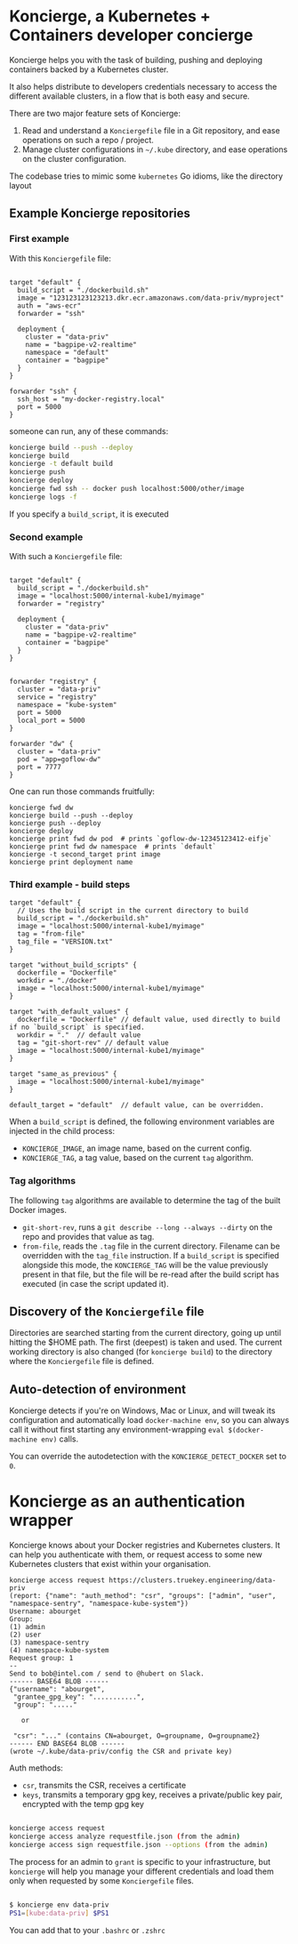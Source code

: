 Koncierge, a Kubernetes + Containers developer concierge
========================================================

Koncierge helps you with the task of building, pushing and deploying
containers backed by a Kubernetes cluster.

It also helps distribute to developers credentials necessary to access
the different available clusters, in a flow that is both easy and secure.

There are two major feature sets of Koncierge:

1. Read and understand a `Konciergefile` file in a Git repository, and
   ease operations on such a repo / project.
2. Manage cluster configurations in `~/.kube` directory, and ease
   operations on the cluster configuration.

The codebase tries to mimic some `kubernetes` Go idioms, like the
directory layout

## Example Koncierge repositories

### First example

With this `Konciergefile` file:

```hcl

target "default" {
  build_script = "./dockerbuild.sh"
  image = "123123123123213.dkr.ecr.amazonaws.com/data-priv/myproject"
  auth = "aws-ecr"
  forwarder = "ssh"

  deployment {
    cluster = "data-priv"
    name = "bagpipe-v2-realtime"
    namespace = "default"
    container = "bagpipe"
  }
}

forwarder "ssh" {
  ssh_host = "my-docker-registry.local"
  port = 5000
}

```

someone can run, any of these commands:

```bash
koncierge build --push --deploy
koncierge build
koncierge -t default build
koncierge push
koncierge deploy
koncierge fwd ssh -- docker push localhost:5000/other/image
koncierge logs -f
```

If you specify a `build_script`, it is executed

### Second example

With such a `Konciergefile` file:


```hcl

target "default" {
  build_script = "./dockerbuild.sh"
  image = "localhost:5000/internal-kube1/myimage"
  forwarder = "registry"

  deployment {
    cluster = "data-priv"
    name = "bagpipe-v2-realtime"
    container = "bagpipe"
  }
}


forwarder "registry" {
  cluster = "data-priv"
  service = "registry"
  namespace = "kube-system"
  port = 5000
  local_port = 5000
}

forwarder "dw" {
  cluster = "data-priv"
  pod = "app=goflow-dw"
  port = 7777
}
```

One can run those commands fruitfully:

```
koncierge fwd dw
koncierge build --push --deploy
koncierge push --deploy
koncierge deploy
koncierge print fwd dw pod  # prints `goflow-dw-12345123412-eifje`
koncierge print fwd dw namespace  # prints `default`
koncierge -t second_target print image
koncierge print deployment name
```

### Third example - build steps

```hcl
target "default" {
  // Uses the build script in the current directory to build
  build_script = "./dockerbuild.sh"
  image = "localhost:5000/internal-kube1/myimage"
  tag = "from-file"
  tag_file = "VERSION.txt"
}

target "without_build_scripts" {
  dockerfile = "Dockerfile"
  workdir = "./docker"
  image = "localhost:5000/internal-kube1/myimage"
}

target "with_default_values" {
  dockerfile = "Dockerfile" // default value, used directly to build if no `build_script` is specified.
  workdir = "."  // default value
  tag = "git-short-rev" // default value
  image = "localhost:5000/internal-kube1/myimage"
}

target "same_as_previous" {
  image = "localhost:5000/internal-kube1/myimage"
}

default_target = "default"  // default value, can be overridden.

```

When a `build_script` is defined, the following environment variables
are injected in the child process:

* `KONCIERGE_IMAGE`, an image name, based on the current config.
* `KONCIERGE_TAG`, a tag value, based on the current `tag` algorithm.

### Tag algorithms

The following `tag` algorithms are available to determine the tag of
the built Docker images.

* `git-short-rev`, runs a `git describe --long --always --dirty` on
  the repo and provides that value as tag.
* `from-file`, reads the `.tag` file in the current directory.
  Filename can be overridden with the `tag_file` instruction.  If a
  `build_script` is specified alongside this mode, the `KONCIERGE_TAG`
  will be the value previously present in that file, but the file will
  be re-read after the build script has executed (in case the script
  updated it).

## Discovery of the `Konciergefile` file

Directories are searched starting from the current directory, going up
until hitting the $HOME path.  The first (deepest) is taken and
used. The current working directory is also changed (for `koncierge
build`) to the directory where the `Konciergefile` file is defined.


## Auto-detection of environment

Koncierge detects if you're on Windows, Mac or Linux, and will tweak
its configuration and automatically load `docker-machine env`, so you
can always call it without first starting any environment-wrapping
`eval $(docker-machine env)` calls.

You can override the autodetection with the `KONCIERGE_DETECT_DOCKER`
set to `0`.


# Koncierge as an authentication wrapper

Koncierge knows about your Docker registries and Kubernetes
clusters. It can help you authenticate with them, or request access to
some new Kubernetes clusters that exist within your organisation.

    koncierge access request https://clusters.truekey.engineering/data-priv
    (report: {"name": "auth_method": "csr", "groups": ["admin", "user", "namespace-sentry", "namespace-kube-system"})
    Username: abourget
    Group:
    (1) admin
    (2) user
    (3) namespace-sentry
    (4) namespace-kube-system
    Request group: 1
    --
    Send to bob@intel.com / send to @hubert on Slack.
    ------ BASE64 BLOB ------
    {"username": "abourget",
     "grantee_gpg_key": "...........",
     "group": "....."

       or

     "csr": "..." (contains CN=abourget, O=groupname, O=groupname2}
    ------ END BASE64 BLOB ------
    (wrote ~/.kube/data-priv/config the CSR and private key)

Auth methods:

 * `csr`, transmits the CSR, receives a certificate
 * `keys`, transmits a temporary gpg key, receives a private/public key pair, encrypted with the temp gpg key


```bash

koncierge access request
koncierge access analyze requestfile.json (from the admin)
koncierge access sign requestfile.json --options (from the admin)
```

The process for an admin to `grant` is specific to your
infrastructure, but `koncierge` will help you manage your different
credentials and load them only when requested by some `Konciergefile`
files.

```bash

$ koncierge env data-priv
PS1=[kube:data-priv] $PS1
```

You can add that to your `.bashrc` or `.zshrc`
